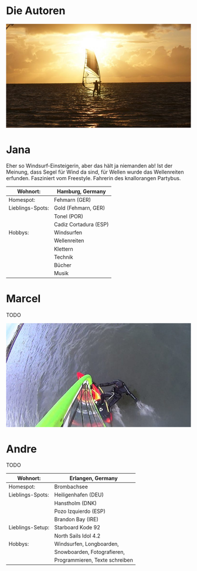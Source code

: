 # Die Autoren

![authors/DSC07571.JPG-50p-1-768x432.jpg](../../../../../mediaLibrary/pages/info/authors/DSC07571.JPG-50p-1-768x432.jpg "DSC07571.JPG-50p-1-768x432.jpg")

# Jana
Eher so Windsurf-Einsteigerin, aber das hält ja niemanden ab! Ist der Meinung, dass Segel für Wind da sind, für Wellen wurde das Wellenreiten erfunden. Fasziniert vom Freestyle. Fahrerin des knallorangen Partybus.


| Wohnort:         | Hamburg, Germany      |
|------------------|-----------------------|
| Homespot:        | Fehmarn (GER)         |
| Lieblings-Spots: | Gold (Fehmarn, GER)   |
|                  | Tonel (POR)           |
|                  | Cadiz Cortadura (ESP) |
| Hobbys:          | Windsurfen            |
|                  | Wellenreiten          |
|                  | Klettern              |
|                  | Technik               |
|                  | Bücher                |
|                  | Musik                 |




# Marcel

TODO

![authors/avatar-768x432.jpg](../../../../../mediaLibrary/pages/info/authors/avatar-768x432.jpg "avatar-768x432.jpg")

# Andre

TODO

| Wohnort:         | Erlangen, Germany               |
|------------------|---------------------------------|
| Homespot:        | Brombachsee                     |
| Lieblings-Spots: | Heiligenhafen (DEU)             |
|                  | Hanstholm (DNK)                 |
|                  | Pozo Izquierdo (ESP)            |
|                  | Brandon Bay (IRE)               |
| Lieblings-Setup: | Starboard Kode 92               |
|                  | North Sails Idol 4.2            |
| Hobbys:          | Windsurfen, Longboarden,        |
|                  | Snowboarden, Fotografieren,     |
|                  | Programmieren, Texte schreiben  |
